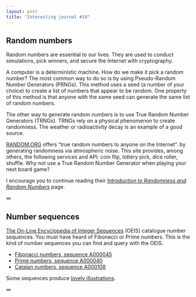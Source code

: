 ```yaml
---
layout: post
title: "Interesting journal #10"
---
```


## Random numbers

Random numbers are essential to our lives. They are used to conduct simulations,
pick winners, and secure the Internet with cryptography.

A computer is a deterministic machine. How do we make it pick a random number?
The most common way to do so is by using Pseudo-Random Number Generators
(PRNGs). This method uses a seed (a number of your choice) to create a list of
numbers that appear to be random. One property of this method is that anyone
with the same seed can generate the same list of random numbers.

The other way to generate random numbers is to use True Random Number Generators
(TRNGs). TRNGs rely on a physical phenomenon to create randomness. The weather
or radioactivity decay is an example of a good source.

[RANDOM.ORG](https://www.random.org/) offers “true random numbers to anyone on
the Internet”. by generating randomness via atmospheric noise. This site
provides, among others, the following services and API: coin flip, lottery pick,
dice roller, shuffle. Why not use a True Random Number Generator when playing
your next board game?

I encourage you to continue reading their [*Introduction to Randomness and
Random Numbers*](https://www.random.org/randomness/) page.

∞

## Number sequences

[The On-Line Encyclopedia of Integer Sequences](https://oeis.org/) (OEIS)
catalogue number sequences. You must have heard of Fibonacci or Prime numbers.
This is the kind of number sequences you can find and query with the OEIS.

- [Fibonacci numbers, sequence A000045](https://oeis.org/A000045)
- [Prime numbers, sequence A000040](http://oeis.org/A000040)
- [Catalan numbers, sequence A000108](http://oeis.org/A000108)

Some sequences produce [lovely
illustrations](https://oeis.org/plot2a?name1=A293772&name2=A293773&tform1=untransformed&tform2=untransformed&shift=0&radiop1=xy&drawlines=true).

∞
